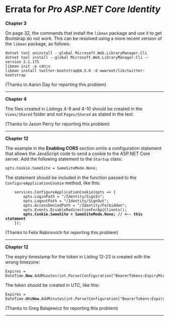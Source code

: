 # Errata for *Pro ASP.NET Core Identity*

**Chapter 3** 

On page 32, the commands that install the `libman` package and use it to get Bootstrap do not work. This can be resolved using a more recent version of the `libman` package, as follows:

    dotnet tool uninstall --global Microsoft.Web.LibraryManager.Cli
    dotnet tool install --global Microsoft.Web.LibraryManager.Cli --version 2.1.175
    libman init -p cdnjs
    libman install twitter-bootstrap@4.5.0 -d wwwroot/lib/twitter-bootstrap

(Thanks to Aaron Day for reporting this problem)

---

**Chapter 4**

The files created in Listings 4-9 and 4-10 should be created in the `Views/Shared` folder and not `Pages/Shared` as stated in the text.

(Thanks to Jason Perry for reporting this problem)
***

**Chapter 12**

The example in the **Enabling CORS** section omits a configuration statement that allows the JavaScript code to send a cookie to the ASP.NET Core server. Add the following statement to the `Startup` class:

    opts.Cookie.SameSite = SameSiteMode.None; 

The statement should be included in the function passed to the `ConfigureApplicationCookie` method, like this:

<pre><code>    services.ConfigureApplicationCookie(opts => {
        opts.LoginPath = "/Identity/SignIn";
        opts.LogoutPath = "/Identity/SignOut";
        opts.AccessDeniedPath = "/Identity/Forbidden";
        opts.Events.DisableRedirectionForApiClients();
        <b>opts.Cookie.SameSite = SameSiteMode.None; // <-- this statement</b>
    });
</code></pre>

(Thanks to Felix Rabinovich for reporting this problem)

***
**Chapter 12**

The expiry timestamp for the token in Listing 12-23 is created with the wrong timezone:

<pre><code>Expires = DateTime.<b>Now</b>.AddMinutes(int.Parse(Configuration["BearerTokens:ExpiryMins"])),</code></pre>

The token should be created in UTC, like this:

<pre><code>Expires = DateTime.<b>UtcNow</b>.AddMinutes(int.Parse(Configuration["BearerTokens:ExpiryMins"])),</code></pre>

(Thanks to Greg Balajewicz for reporting this problem)

***


